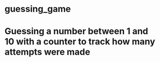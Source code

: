# guessing_game

# Guessing a number between 1 and 10 with a counter to track how many attempts were made
